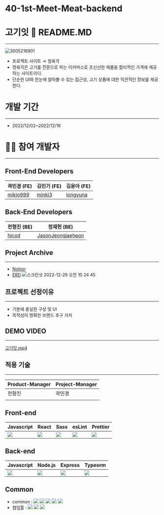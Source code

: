 # 40-1st-Meet-Meat-backend
# 고기잇 🍗 README.MD

---
![3005216901](https://user-images.githubusercontent.com/96870855/208634355-105ada2b-ee9d-46e1-b97b-281e75eb1b98.gif)
- 프로젝트 사이트 → 정육각
- 정육각은 고기를 전문으로 파는 이커머스로 초신선한 제품을 합리적인 가격에 제공하는 사이트이다.
- 단순한 UI와 한눈에 알아볼 수 있는 접근성, 고기 상품에 대한 직관적인 정보를 제공한다.

# 개발 기간

---

- 2022/12/02~2022/12/16

# 🧑‍💻 참여 개발자

---

## Front-End Developers

| 곽민경 (FE) | 김민기 (FE) | 김윤아 (FE) |
| --- | --- | --- |
| [mikio999](https://github.com/mikio999)| [minki3](https://github.com/minki3) | [longyuna](https://github.com/longyuna) |
## Back-End Developers

| 전형진 (BE) | 정재헌 (BE) |
| --- | --- |
| [hjcod](https://github.com/hjcod) | [JasonJeongjaeheon](https://github.com/JasonJeongjaeheon) |

## Project Archive

---

- [Notion](https://terrific-sulfur-0da.notion.site/Meet-Meat-ba21ca38f64244f384435fa71e87380e)
- [ERD](https://dbdiagram.io/d/638db6c4bae3ed7c4544be55)
![스크린샷 2022-12-29 오전 10 24 45](https://user-images.githubusercontent.com/96870855/209891647-1bf66438-7221-4a7e-9385-86efb81ae173.png)

## 프로젝트 선정이유

---

- 기본에 충실한 구성 및 UI
- 목적성이 명확한 브랜드 추구 가치

## DEMO VIDEO

---


[고기잇.mp4](https://drive.google.com/file/d/1uNLAkASisvUz6Oq-LAuVwLrL-PioYCV7/view?usp=drivesdk)


## 적용 기술

---

| Product-Manager | Project-Manager |
| --- | --- |
| 전형진 | 곽민경 |
|  |  |

## Front-end

| Javascript | React | Sass  | esLint | Prettier |
| --- | --- | --- | --- | --- |
| <img src="https://img.shields.io/badge/javascript-F7DF1E?style=for-the-badge&logo=javascript&logoColor=black"> |  <img src="https://img.shields.io/badge/react-61DAFB?style=for-the-badge&logo=react&logoColor=black">   | <img src="https://img.shields.io/badge/Sass-green?style=flat&logo=Sass&logoColor=CC6699"/> |  <img src="https://img.shields.io/badge/ESLint-purple?style=flat&logo=ESLint&logoColor=4B32C3"/> |  <img src="https://img.shields.io/badge/Prettier-blue?style=flat&logo=Prettier&logoColor=F7B93E"/> |

## Back-end

| Javascript | Node.js | Express | Typeorm |
| --- | --- | --- | --- |
| <img src="https://img.shields.io/badge/javascript-F7DF1E?style=for-the-badge&logo=javascript&logoColor=black"> |  <img src="https://img.shields.io/badge/node.js-339933?style=for-the-badge&logo=Node.js&logoColor=white"> | <img src="https://img.shields.io/badge/express-000000?style=for-the-badge&logo=express&logoColor=white"> | <img src="https://img.shields.io/badge/TypeORM-blue?style=flat&logo=TypeORM&logoColor=4B32C3"/> | <img src="https://img.shields.io/badge/Bcrypt-skyblue?style=flat&logo=Bcrypt&logoColor=4B32C3"/> |  <img src="https://img.shields.io/badge/JWT-orange?style=flat&logo=JWT&logoColor=4B32C3"/> |

## Common

- common : <img src="https://img.shields.io/badge/github-181717?style=for-the-badge&logo=github&logoColor=white"> <img src="https://img.shields.io/badge/git-F05032?style=for-the-badge&logo=git&logoColor=white">   <img src="https://img.shields.io/badge/AWS-magenda?style=flat&logo=AWS&logoColor=232F3E"/>  <img src="https://img.shields.io/badge/Prettier-blue?style=flat&logo=Prettier&logoColor=F7B93E"/>  <img src="https://img.shields.io/badge/RestfulAPI-yellow?style=flat&logo=RestfulAPI&logoColor=F7B93E"/>
- 협업툴 : <img src="https://img.shields.io/badge/Notion-white?style=flat&logo=Notion&logoColor=gray"/>  <img src="https://img.shields.io/badge/Slack-lightpink?style=flat&logo=Slack&logoColor=gray"/> <img src="https://img.shields.io/badge/Trello-red?style=flat&logo=Slack&logoColor=gray"/>

